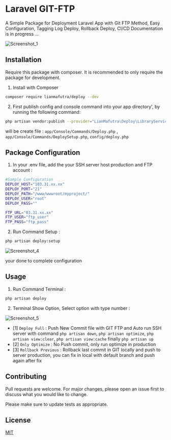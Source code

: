 # Laravel GIT-FTP
A Simple Package for Deployment Laravel App with Git FTP Method, Easy Configuration, Tagging Log Deploy, Rollback Deploy, CI/CD 
Documentation is in progress ...

![Screenshot_1](https://github.com/lianmafutra/deploy/assets/15800599/a11b75ff-9a10-4dfe-a80a-4bd11c489677)


## Installation
Require this package with composer. It is recommended to only require the package for development.
1. Install with Composer 
```bash
composer require lianmafutra/deploy --dev
```
2. First publish config and console command into your app directory', by running the following command:
```bash
php artisan vendor:publish --provider="LianMafutra\Deploy\LibraryServiceProvider" --tag=deploy
```
will be create file : ```app/Console/Commands/Deploy.php``` , ```app/Console/Commands/DeploySetup.php```, ```config/deploy.php```

## Package Configuration
1. In your .env file, add the your SSH server host production and FTP account :

```bash
#Sample Configuration
DEPLOY_HOST="103.31.xx.xx"
DEPLOY_PORT="21"
DEPLOY_PATH="/www/wwwroot/myproject/"
DEPLOY_USER="root"
DEPLOY_PASS=""

FTP_URL="03.31.xx.xx"
FTP_USER="ftp_user"
FTP_PASS="ftp_pass"
```
2. Run Command Setup :
```bash
php artisan deploy:setup
```

![Screenshot_4](https://github.com/lianmafutra/deploy/assets/15800599/08895301-46ff-4a30-8fc2-df5c015bc5c0)

your done to complete configuration

## Usage

1. Run Command Terminal :

```bash
php artisan deploy
```

2. Terminal Show Option, Select option with type number :

![Screenshot_5](https://github.com/lianmafutra/deploy/assets/15800599/72493c7d-bc68-48c9-bf6a-6e8c1835f3c9)

- [1] ``` Deploy Full ``` : Push New Commit file with GIT FTP and Auto run SSH server with command ```php artisan down```, ```php artisan optimize```, ```php artisan view:clear```, ```php artisan view:cache``` finally ```php artisan up```
- [2] ``` Only Optimize ``` : No Push commit, only run optimize in production
- [3] ``` Rollback Previous ``` : Rollback last commit in GIT locally and push to server production, you can fix in local with default branch and push again after fix

## Contributing

Pull requests are welcome. For major changes, please open an issue first
to discuss what you would like to change.

Please make sure to update tests as appropriate.

## License

[MIT](https://choosealicense.com/licenses/mit/)
